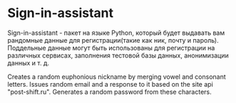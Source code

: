 # Sign-in-assistant

Sign-in-assistant - пакет на языке Python, который будет выдавать вам рандомные данные для регистрации(такие как ник, почту и пароль). Поддельные данные могут быть использованы для регистрации на различных сервисах, заполнения тестовой базы данных, анонимизации данных и т. д.

Creates a random euphonious nickname by merging vowel and consonant letters.
Issues random email and a response to it based on the site api "post-shift.ru".
Generates a random password from these characters.
